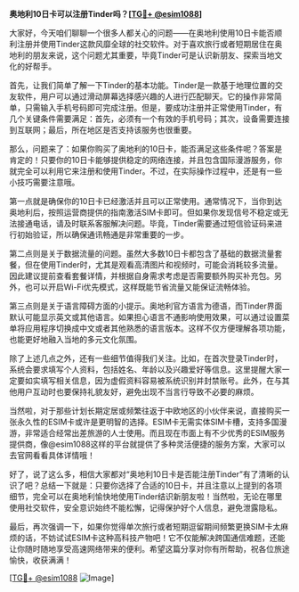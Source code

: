 **奥地利10日卡可以注册Tinder吗？[[TG💪+ @esim1088](https://t.me/s/esim1088)]**

大家好，今天咱们聊聊一个很多人都关心的问题——在奥地利使用10日卡能否顺利注册并使用Tinder这款风靡全球的社交软件。对于喜欢旅行或者短期居住在奥地利的朋友来说，这个问题尤其重要，毕竟Tinder可是认识新朋友、探索当地文化的好帮手。

首先，让我们简单了解一下Tinder的基本功能。Tinder是一款基于地理位置的交友软件，用户可以通过滑动屏幕选择感兴趣的人进行匹配聊天。它的操作非常简单，只需输入手机号码即可完成注册。但是，要成功注册并正常使用Tinder，有几个关键条件需要满足：首先，必须有一个有效的手机号码；其次，设备需要连接到互联网；最后，所在地区是否支持该服务也很重要。

那么，问题来了：如果你购买了奥地利的10日卡，能否满足这些条件呢？答案是肯定的！只要你的10日卡能够提供稳定的网络连接，并且包含国际漫游服务，你就完全可以利用它来注册和使用Tinder。不过，在实际操作过程中，还是有一些小技巧需要注意哦。

第一点就是确保你的10日卡已经激活并且可以正常使用。通常情况下，当你到达奥地利后，按照运营商提供的指南激活SIM卡即可。但如果你发现信号不稳定或无法接通电话，请及时联系客服解决问题。毕竟，Tinder需要通过短信验证码来进行初始验证，所以确保通讯畅通是非常重要的一步。

第二点则是关于数据流量的问题。虽然大多数10日卡都包含了基础的数据流量套餐，但在使用Tinder时，尤其是观看高清图片和视频时，可能会消耗较多流量。因此建议提前查看套餐详情，并根据自身需求考虑是否需要额外购买补充包。另外，也可以开启Wi-Fi优先模式，这样既能节省流量又能保证流畅体验。

第三点则是关于语言障碍方面的小提示。奥地利官方语言为德语，而Tinder界面默认可能显示英文或其他语言。如果担心语言不通影响使用效果，可以通过设置菜单将应用程序切换成中文或者其他熟悉的语言版本。这样不仅方便理解各项功能，也能更好地融入当地的多元文化氛围。

除了上述几点之外，还有一些细节值得我们关注。比如，在首次登录Tinder时，系统会要求填写个人资料，包括姓名、年龄以及兴趣爱好等信息。这里提醒大家一定要如实填写相关信息，因为虚假资料容易被系统识别并封禁账号。此外，在与其他用户互动时也要保持礼貌友好，避免出现不当言行导致不必要的麻烦。

当然啦，对于那些计划长期定居或频繁往返于中欧地区的小伙伴来说，直接购买一张永久性的ESIM卡或许是更明智的选择。ESIM卡无需实体SIM卡槽，支持多国漫游，非常适合经常出差旅游的人士使用。而且现在市面上有不少优秀的ESIM服务提供商，像@esim1088这样的平台就提供了多种灵活便捷的服务方案，大家可以去官网看看具体详情哦！

好了，说了这么多，相信大家都对“奥地利10日卡是否能注册Tinder”有了清晰的认识了吧？总结一下就是：只要你选择了合适的10日卡，并且注意以上提到的各项细节，完全可以在奥地利愉快地使用Tinder结识新朋友啦！当然啦，无论在哪里使用社交软件，安全意识始终不能松懈，记得保护好个人信息，避免泄露隐私。

最后，再次强调一下，如果你觉得单次旅行或者短期逗留期间频繁更换SIM卡太麻烦的话，不妨试试ESIM卡这种高科技产物吧！它不仅能解决跨国通信难题，还能让你随时随地享受高速网络带来的便利。希望这篇分享对你有所帮助，祝各位旅途愉快，收获满满！

[[TG💪+ @esim1088](https://t.me/s/esim1088) ![Image](https://i.postimg.cc/4NQfJmqS/Snipaste-2025-05-13-00-14-12.png)]
